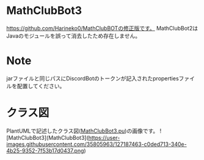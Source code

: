 # MathClubBot3
https://github.com/Harineko0/MathClubBOTの修正版です。
MathClubBot2はJavaのモジュールを誤って消去したため存在しません。

# Note
jarファイルと同じパスにDiscordBotのトークンが記入されたpropertiesファイルを配置してください。

# クラス図
PlantUMLで記述したクラス図([MathClubBot3.pu](MathClubBot3.pu))の画像です。
![MathClubBot3](MathClubBot3](https://user-images.githubusercontent.com/35805963/127187463-c0ded713-340e-4b25-9352-7f53b17d0437.png)
